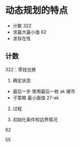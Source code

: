 # 动态规划的特点

- 计数 322
- 求最大最小值 62
- 求存在性

## 计数

322：零钱兑换

1. 确定状态
  - 最后一步 使用最后一枚 ak 硬币
  - 子策略 最小面值 27-ak
2. 过程

3. 初始化条件和边界情况

62

55
